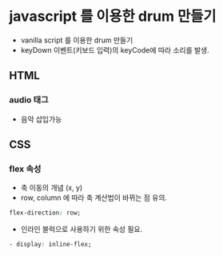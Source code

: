 # javascript 를 이용한 drum 만들기
- vanilla script 를 이용한 drum 만들기
- keyDown 이벤트(키보드 입력)의 keyCode에 따라 소리를 발생.


## HTML

### audio 태그
- 음악 삽입가능


## CSS

### flex 속성
- 축 이동의 개념 (x, y)
- row, column 에 따라 축 계산법이 바뀌는 점 유의.
```css
flex-direction: row;
```
- 인라인 블럭으로 사용하기 위한 속성 필요.
```css
- display: inline-flex;
```
